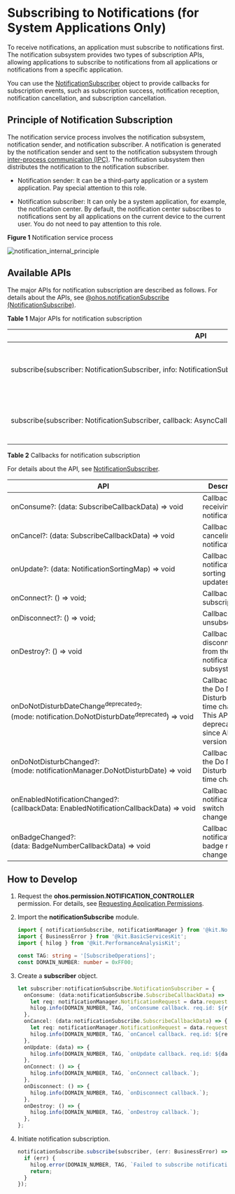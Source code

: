 # Subscribing to Notifications (for System Applications Only)

To receive notifications, an application must subscribe to notifications first. The notification subsystem provides two types of subscription APIs, allowing applications to subscribe to notifications from all applications or notifications from a specific application.


You can use the [NotificationSubscriber](../reference/apis-notification-kit/js-apis-inner-notification-notificationSubscriber-sys.md) object to provide callbacks for subscription events, such as subscription success, notification reception, notification cancellation, and subscription cancellation.

## Principle of Notification Subscription

The notification service process involves the notification subsystem, notification sender, and notification subscriber. A notification is generated by the notification sender and sent to the notification subsystem through [inter-process communication (IPC)](../ipc/ipc-rpc-overview.md). The notification subsystem then distributes the notification to the notification subscriber.

* Notification sender: It can be a third-party application or a system application. Pay special attention to this role.

* Notification subscriber: It can only be a system application, for example, the notification center. By default, the notification center subscribes to notifications sent by all applications on the current device to the current user. You do not need to pay attention to this role.

**Figure 1** Notification service process 

![notification_internal_principle](figures/notification_internal_principle.png)


## Available APIs

The major APIs for notification subscription are described as follows. For details about the APIs, see [@ohos.notificationSubscribe (NotificationSubscribe)](../reference/apis-notification-kit/js-apis-notificationSubscribe-sys.md).

**Table 1** Major APIs for notification subscription

| API| Description|
| -------- | -------- |
| subscribe(subscriber:&nbsp;NotificationSubscriber,&nbsp;info:&nbsp;NotificationSubscribeInfo,&nbsp;callback:&nbsp;AsyncCallback&lt;void&gt;):&nbsp;void | Subscribes to notifications from a specific application.|
| subscribe(subscriber:&nbsp;NotificationSubscriber,&nbsp;callback:&nbsp;AsyncCallback&lt;void&gt;):&nbsp;void | Subscribes to notifications from all applications.    |

**Table 2** Callbacks for notification subscription

For details about the API, see [NotificationSubscriber](../reference/apis-notification-kit/js-apis-inner-notification-notificationSubscriber-sys.md).

| API| Description|
| -------- | -------- |
| onConsume?: (data:&nbsp;SubscribeCallbackData)&nbsp;=&gt;&nbsp;void  | Callback for receiving notifications.              |
| onCancel?: (data:&nbsp;SubscribeCallbackData)&nbsp;=&gt;&nbsp;void   | Callback for canceling notifications.          |
| onUpdate?: (data:&nbsp;NotificationSortingMap)&nbsp;=&gt;&nbsp;void  | Callback for notification sorting updates.      |
| onConnect?: ()&nbsp;=&gt;&nbsp;void;                                 | Callback for subscription.          |
| onDisconnect?: ()&nbsp;=&gt;&nbsp;void;                              | Callback for unsubscription.          |
| onDestroy?: ()&nbsp;=&gt;&nbsp;void                                  | Callback for disconnecting from the notification subsystem.  |
| onDoNotDisturbDateChange<sup>deprecated</sup>?: (mode:&nbsp;notification.DoNotDisturbDate<sup>deprecated</sup>)&nbsp;=&gt;&nbsp;void | Callback for the Do Not Disturb (DNT) time changes. This API is deprecated since API version 11.|
| onDoNotDisturbChanged?: (mode:&nbsp;notificationManager.DoNotDisturbDate)&nbsp;=&gt;&nbsp;void           | Callback for the Do Not Disturb (DNT) time changes.|
| onEnabledNotificationChanged?: (callbackData:&nbsp;EnabledNotificationCallbackData)&nbsp;=&gt;&nbsp;void | Callback for notification switch changes.      |
| onBadgeChanged?: (data:&nbsp;BadgeNumberCallbackData)&nbsp;=&gt;&nbsp;void                               | Callback for notification badge number changes.  |


## How to Develop

1. Request the **ohos.permission.NOTIFICATION_CONTROLLER** permission. For details, see [Requesting Application Permissions](https://gitee.com/openharmony/docs/blob/master/en/application-dev/security/AccessToken/determine-application-mode.md#requesting-permissions-for-system_basic-applications).

2. Import the **notificationSubscribe** module.
   
   ```ts
   import { notificationSubscribe, notificationManager } from '@kit.NotificationKit';
   import { BusinessError } from '@kit.BasicServicesKit';
   import { hilog } from '@kit.PerformanceAnalysisKit';

   const TAG: string = '[SubscribeOperations]';
   const DOMAIN_NUMBER: number = 0xFF00;
   ```

3. Create a **subscriber** object.
   
   ```ts
   let subscriber:notificationSubscribe.NotificationSubscriber = {
     onConsume: (data:notificationSubscribe.SubscribeCallbackData) => {
       let req: notificationManager.NotificationRequest = data.request;
       hilog.info(DOMAIN_NUMBER, TAG, `onConsume callback. req.id: ${req.id}`);
     },
     onCancel: (data:notificationSubscribe.SubscribeCallbackData) => {
       let req: notificationManager.NotificationRequest = data.request;
       hilog.info(DOMAIN_NUMBER, TAG, `onCancel callback. req.id: ${req.id}`);
     },
     onUpdate: (data) => {
       hilog.info(DOMAIN_NUMBER, TAG, `onUpdate callback. req.id: ${data.sortedHashCode}`);
     },
     onConnect: () => {
       hilog.info(DOMAIN_NUMBER, TAG, `onConnect callback.`);
     },
     onDisconnect: () => {
       hilog.info(DOMAIN_NUMBER, TAG, `onDisconnect callback.`);
     },
     onDestroy: () => {
       hilog.info(DOMAIN_NUMBER, TAG, `onDestroy callback.`);
     },
   };
   ```
   
4. Initiate notification subscription.
   
   ```ts
   notificationSubscribe.subscribe(subscriber, (err: BusinessError) => { // This API uses an asynchronous callback to return the result.
     if (err) {
       hilog.error(DOMAIN_NUMBER, TAG, `Failed to subscribe notification. Code is ${err.code}, message is ${err.message}`);
       return;
     }
   });
   ```
